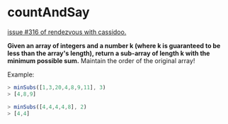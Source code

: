 # countAndSay

[issue #316 of rendezvous with cassidoo.](https://buttondown.email/cassidoo/archive/your-self-worth-is-determined-by-you-beyonce/)

**Given an array of integers and a number k
(where k is guaranteed to be less than the array's length),
return a sub-array of length k with the minimum possible sum.**
Maintain the order of the original array!

Example:

```ts
> minSubs([1,3,20,4,8,9,11], 3)
> [4,8,9]

> minSubs([4,4,4,4,8], 2)
> [4,4]
```
